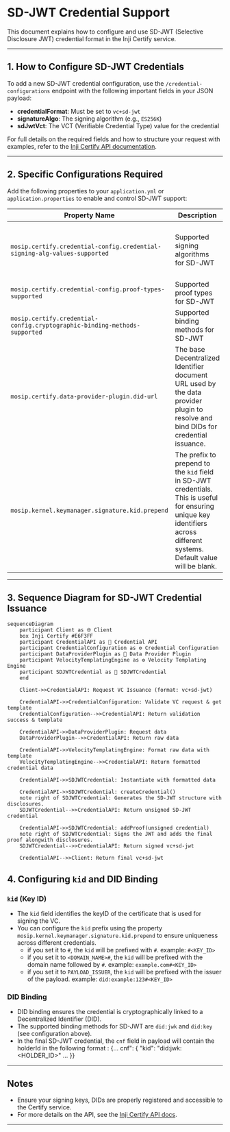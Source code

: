 # SD-JWT Credential Support

This document explains how to configure and use SD-JWT (Selective Disclosure JWT) credential format in the Inji Certify service.

---

## 1. How to Configure SD-JWT Credentials

To add a new SD-JWT credential configuration, use the `/credential-configurations` endpoint with the following important fields in your JSON payload:

- **credentialFormat**: Must be set to `vc+sd-jwt`
- **signatureAlgo**: The signing algorithm (e.g., `ES256K`)
- **sdJwtVct**: The VCT (Verifiable Credential Type) value for the credential

For full details on the required fields and how to structure your request with examples, refer to the [Inji Certify API documentation](https://mosip.stoplight.io/docs/inji-certify).

---

## 2. Specific Configurations Required

Add the following properties to your `application.yml` or `application.properties` to enable and control SD-JWT support:

| Property Name                                                          | Description                                                                                                                                                               | Example Value                                      |
|------------------------------------------------------------------------|---------------------------------------------------------------------------------------------------------------------------------------------------------------------------|----------------------------------------------------|
| `mosip.certify.credential-config.credential-signing-alg-values-supported` | Supported signing algorithms for SD-JWT                                                                                                                                   | `{ 'RsaSignature2018': {'RS256'}, 'Ed25519Signature2018': {'EdDSA'}, 'Ed25519Signature2020': {'EdDSA'}, 'EcdsaKoblitzSignature2016': {'ES256K'}, 'EcdsaSecp256k1Signature2019': {'ES256K'}, 'EcdsaSecp256r1Signature2019': {'ES256'}, 'ecdsa-rdfc-2019': {'ES256'}, 'ecdsa-jcs-2019': {'ES256'}}`              |
| `mosip.certify.credential-config.proof-types-supported`                | Supported proof types for SD-JWT                                                                                                                                          | `{'jwt': {'proof_signing_alg_values_supported': {'RS256', 'PS256', 'ES256', 'EdDSA'}}}`                     |
| `mosip.certify.credential-config.cryptographic-binding-methods-supported` | Supported binding methods for SD-JWT                                                                                                                                      | `{ 'ldp_vc': {'did:jwk','did:key'}, 'mso_mdoc': {'cose_key'},'vc+sd-jwt': {'did:jwk','did:key'} }`          |
| `mosip.certify.data-provider-plugin.did-url` | The base Decentralized Identifier document URL used by the data provider plugin to resolve and bind DIDs for credential issuance.                                         | `did:web:someuser.github.io:somerepo:somedirectory` |
|`mosip.kernel.keymanager.signature.kid.prepend`| The prefix to prepend to the `kid` field in SD-JWT credentials. This is useful for ensuring unique key identifiers across different systems. Default value will be blank. | `#`, `<DOMAIN_NAME>#` or `PAYLOAD_ISSUER`                          |
---

## 3. Sequence Diagram for SD-JWT Credential Issuance

```mermaid
sequenceDiagram
    participant Client as 🌐 Client
    box Inji Certify #E6F3FF
    participant CredentialAPI as 🔗 Credential API
    participant CredentialConfiguration as ⚙️ Credential Configuration
    participant DataProviderPlugin as 🔌 Data Provider Plugin
    participant VelocityTemplatingEngine as ⚙️ Velocity Templating Engine
    participant SDJWTCredential as 🔐 SDJWTCredential
    end

    Client->>CredentialAPI: Request VC Issuance (format: vc+sd-jwt)

    CredentialAPI->>CredentialConfiguration: Validate VC request & get template
    CredentialConfiguration-->>CredentialAPI: Return validation success & template

    CredentialAPI->>DataProviderPlugin: Request data
    DataProviderPlugin-->>CredentialAPI: Return raw data

    CredentialAPI->>VelocityTemplatingEngine: Format raw data with template
    VelocityTemplatingEngine-->>CredentialAPI: Return formatted credential data

    CredentialAPI->>SDJWTCredential: Instantiate with formatted data

    CredentialAPI->>SDJWTCredential: createCredential()
    note right of SDJWTCredential: Generates the SD-JWT structure with disclosures.
    SDJWTCredential-->>CredentialAPI: Return unsigned SD-JWT credential

    CredentialAPI->>SDJWTCredential: addProof(unsigned credential)
    note right of SDJWTCredential: Signs the JWT and adds the final proof alongwith disclosures.
    SDJWTCredential-->>CredentialAPI: Return signed vc+sd-jwt

    CredentialAPI-->>Client: Return final vc+sd-jwt
```

## 4. Configuring `kid` and DID Binding

### `kid` (Key ID)
- The `kid` field identifies the keyID of the certificate that is used for signing the VC.
- You can configure the `kid` prefix using the property `mosip.kernel.keymanager.signature.kid.prepend` to ensure uniqueness across different credentials.
  - if you set it to `#`, the `kid` will be prefixed with `#`. example: `#<KEY_ID>`
  - if you set it to `<DOMAIN_NAME>#`, the `kid` will be prefixed with the domain name followed by `#`. example: `example.com#<KEY_ID>`
  - if you set it to `PAYLOAD_ISSUER`, the `kid` will be prefixed with the issuer of the payload. example: `did:example:123#<KEY_ID>`

### DID Binding
- DID binding ensures the credential is cryptographically linked to a Decentralized Identifier (DID).
- The supported binding methods for SD-JWT are `did:jwk` and `did:key` (see configuration above).
- In the final SD-JWT credential, the `cnf` field in payload will contain the holderId in the following format : 
{... cnf": { "kid": "did:jwk:<HOLDER_ID>" ... }}

---

## Notes

- Ensure your signing keys, DIDs are properly registered and accessible to the Certify service.
- For more details on the API, see the [Inji Certify API docs](https://mosip.stoplight.io/docs/inji-certify).

---